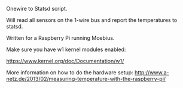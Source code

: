 Onewire to Statsd script.

Will read all sensors on the 1-wire bus and report the temperatures to statsd.

Written for a Raspberry Pi running Moebius.

Make sure you have w1 kernel modules enabled:

https://www.kernel.org/doc/Documentation/w1/

More information on how to do the hardware setup: http://www.a-netz.de/2013/02/measuring-temperature-with-the-raspberry-pi/

